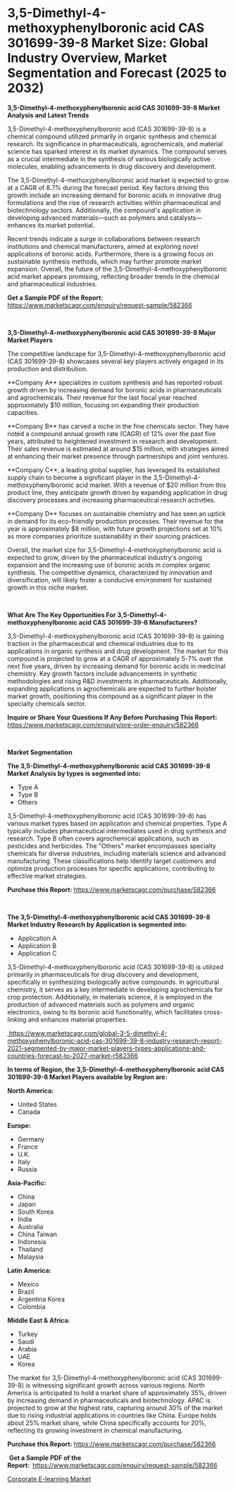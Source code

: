 <p><h1>3,5-Dimethyl-4-methoxyphenylboronic acid CAS 301699-39-8 Market Size: Global Industry Overview, Market Segmentation and Forecast (2025 to 2032)</h1></p><p><strong>3,5-Dimethyl-4-methoxyphenylboronic acid CAS 301699-39-8 Market Analysis and Latest Trends</strong></p>
<p><p>3,5-Dimethyl-4-methoxyphenylboronic acid (CAS 301699-39-8) is a chemical compound utilized primarily in organic synthesis and chemical research. Its significance in pharmaceuticals, agrochemicals, and material science has sparked interest in its market dynamics. The compound serves as a crucial intermediate in the synthesis of various biologically active molecules, enabling advancements in drug discovery and development.</p><p>The 3,5-Dimethyl-4-methoxyphenylboronic acid market is expected to grow at a CAGR of 8.7% during the forecast period. Key factors driving this growth include an increasing demand for boronic acids in innovative drug formulations and the rise of research activities within pharmaceutical and biotechnology sectors. Additionally, the compound's application in developing advanced materials—such as polymers and catalysts—enhances its market potential.</p><p>Recent trends indicate a surge in collaborations between research institutions and chemical manufacturers, aimed at exploring novel applications of boronic acids. Furthermore, there is a growing focus on sustainable synthesis methods, which may further promote market expansion. Overall, the future of the 3,5-Dimethyl-4-methoxyphenylboronic acid market appears promising, reflecting broader trends in the chemical and pharmaceutical industries.</p></p>
<p><strong>Get a Sample PDF of the Report:&nbsp;</strong> <a href="https://www.marketscagr.com/enquiry/request-sample/582366?utm_campaign=2889&utm_medium=2&utm_source=Github&utm_content=ia&utm_term=23032025&utm_id=35-dimethyl-4-methoxyphenylboronic-acid-cas-301699-39-8">https://www.marketscagr.com/enquiry/request-sample/582366</a></p>
<p>&nbsp;</p>
<p><strong>3,5-Dimethyl-4-methoxyphenylboronic acid CAS 301699-39-8 Major Market Players</strong></p>
<p><p>The competitive landscape for 3,5-Dimethyl-4-methoxyphenylboronic acid (CAS 301699-39-8) showcases several key players actively engaged in its production and distribution. </p><p>**Company A** specializes in custom synthesis and has reported robust growth driven by increasing demand for boronic acids in pharmaceuticals and agrochemicals. Their revenue for the last fiscal year reached approximately $10 million, focusing on expanding their production capacities.</p><p>**Company B** has carved a niche in the fine chemicals sector. They have noted a compound annual growth rate (CAGR) of 12% over the past five years, attributed to heightened investment in research and development. Their sales revenue is estimated at around $15 million, with strategies aimed at enhancing their market presence through partnerships and joint ventures.</p><p>**Company C**, a leading global supplier, has leveraged its established supply chain to become a significant player in the 3,5-Dimethyl-4-methoxyphenylboronic acid market. With a revenue of $20 million from this product line, they anticipate growth driven by expanding application in drug discovery processes and increasing pharmaceutical research activities.</p><p>**Company D** focuses on sustainable chemistry and has seen an uptick in demand for its eco-friendly production processes. Their revenue for the year is approximately $8 million, with future growth projections set at 10% as more companies prioritize sustainability in their sourcing practices.</p><p>Overall, the market size for 3,5-Dimethyl-4-methoxyphenylboronic acid is expected to grow, driven by the pharmaceutical industry's ongoing expansion and the increasing use of boronic acids in complex organic synthesis. The competitive dynamics, characterized by innovation and diversification, will likely foster a conducive environment for sustained growth in this niche market.</p></p>
<p>&nbsp;</p>
<p><strong>What Are The Key Opportunities For 3,5-Dimethyl-4-methoxyphenylboronic acid CAS 301699-39-8 Manufacturers?</strong></p>
<p><p>3,5-Dimethyl-4-methoxyphenylboronic acid (CAS 301699-39-8) is gaining traction in the pharmaceutical and chemical industries due to its applications in organic synthesis and drug development. The market for this compound is projected to grow at a CAGR of approximately 5-7% over the next five years, driven by increasing demand for boronic acids in medicinal chemistry. Key growth factors include advancements in synthetic methodologies and rising R&D investments in pharmaceuticals. Additionally, expanding applications in agrochemicals are expected to further bolster market growth, positioning this compound as a significant player in the specialty chemicals sector.</p></p>
<p><strong>Inquire or Share Your Questions If Any Before Purchasing This Report:</strong> <a href="https://www.marketscagr.com/enquiry/pre-order-enquiry/582366?utm_campaign=2889&utm_medium=2&utm_source=Github&utm_content=ia&utm_term=23032025&utm_id=35-dimethyl-4-methoxyphenylboronic-acid-cas-301699-39-8">https://www.marketscagr.com/enquiry/pre-order-enquiry/582366</a></p>
<p>&nbsp;</p>
<p><strong>Market Segmentation</strong></p>
<p><strong>The 3,5-Dimethyl-4-methoxyphenylboronic acid CAS 301699-39-8 Market Analysis by types is segmented into:</strong></p>
<p><ul><li>Type A</li><li>Type B</li><li>Others</li></ul></p>
<p><p>3,5-Dimethyl-4-methoxyphenylboronic acid (CAS 301699-39-8) has various market types based on application and chemical properties. Type A typically includes pharmaceutical intermediates used in drug synthesis and research. Type B often covers agrochemical applications, such as pesticides and herbicides. The "Others" market encompasses specialty chemicals for diverse industries, including materials science and advanced manufacturing. These classifications help identify target customers and optimize production processes for specific applications, contributing to effective market strategies.</p></p>
<p><strong>Purchase this Report:&nbsp;</strong><a href="https://www.marketscagr.com/purchase/582366?utm_campaign=2889&utm_medium=2&utm_source=Github&utm_content=ia&utm_term=23032025&utm_id=35-dimethyl-4-methoxyphenylboronic-acid-cas-301699-39-8">https://www.marketscagr.com/purchase/582366</a></p>
<p>&nbsp;</p>
<p><strong>The 3,5-Dimethyl-4-methoxyphenylboronic acid CAS 301699-39-8 Market Industry Research by Application is segmented into:</strong></p>
<p><ul><li>Application A</li><li>Application B</li><li>Application C</li></ul></p>
<p><p>3,5-Dimethyl-4-methoxyphenylboronic acid (CAS 301699-39-8) is utilized primarily in pharmaceuticals for drug discovery and development, specifically in synthesizing biologically active compounds. In agricultural chemistry, it serves as a key intermediate in developing agrochemicals for crop protection. Additionally, in materials science, it is employed in the production of advanced materials such as polymers and organic electronics, owing to its boronic acid functionality, which facilitates cross-linking and enhances material properties.</p></p>
<p><a href="https://www.marketscagr.com/global-3-5-dimethyl-4-methoxyphenylboronic-acid-cas-301699-39-8-industry-research-report-2021-segmented-by-major-market-players-types-applications-and-countries-forecast-to-2027-market-r582366?utm_campaign=2889&utm_medium=2&utm_source=Github&utm_content=ia&utm_term=23032025&utm_id=35-dimethyl-4-methoxyphenylboronic-acid-cas-301699-39-8">&nbsp;https://www.marketscagr.com/global-3-5-dimethyl-4-methoxyphenylboronic-acid-cas-301699-39-8-industry-research-report-2021-segmented-by-major-market-players-types-applications-and-countries-forecast-to-2027-market-r582366</a></p>
<p><strong>In terms of Region, the 3,5-Dimethyl-4-methoxyphenylboronic acid CAS 301699-39-8 Market Players available by Region are:</strong></p>
<p>
    <p> <strong> North America: </strong>
        <ul>
            <li>United States</li>
            <li>Canada</li>
        </ul>
        </p> 
    <p> <strong> Europe: </strong>
        <ul>
            <li>Germany</li>
            <li>France</li>
            <li>U.K.</li>
            <li>Italy</li>
            <li>Russia</li>
        </ul>
        </p> 
    <p> <strong> Asia-Pacific: </strong>
        <ul>
            <li>China</li>
            <li>Japan</li>
            <li>South Korea</li>
            <li>India</li>
            <li>Australia</li>
            <li>China Taiwan</li>
            <li>Indonesia</li>
            <li>Thailand</li>
            <li>Malaysia</li>
        </ul>
        </p> 
    <p> <strong> Latin America: </strong>
        <ul>
            <li>Mexico</li>
            <li>Brazil</li>
            <li>Argentina Korea</li>
            <li>Colombia</li>
        </ul>
        </p> 
    <p> <strong> Middle East & Africa: </strong>
        <ul>
            <li>Turkey</li>
            <li>Saudi</li>
            <li>Arabia</li>
            <li>UAE</li>
            <li>Korea</li>
        </ul>
    </p>
    </p>
<p><p>The market for 3,5-Dimethyl-4-methoxyphenylboronic acid (CAS 301699-39-8) is witnessing significant growth across various regions. North America is anticipated to hold a market share of approximately 35%, driven by increasing demand in pharmaceuticals and biotechnology. APAC is projected to grow at the highest rate, capturing around 30% of the market due to rising industrial applications in countries like China. Europe holds about 25% market share, while China specifically accounts for 20%, reflecting its growing investment in chemical manufacturing.</p></p>
<p><strong>Purchase this Report: </strong><a href="https://www.marketscagr.com/purchase/582366?utm_campaign=2889&utm_medium=2&utm_source=Github&utm_content=ia&utm_term=23032025&utm_id=35-dimethyl-4-methoxyphenylboronic-acid-cas-301699-39-8">https://www.marketscagr.com/purchase/582366</a></p>
<p>&nbsp;<strong>Get a Sample PDF of the Report:&nbsp;&nbsp;</strong><a href="https://www.marketscagr.com/enquiry/request-sample/582366?utm_campaign=2889&utm_medium=2&utm_source=Github&utm_content=ia&utm_term=23032025&utm_id=35-dimethyl-4-methoxyphenylboronic-acid-cas-301699-39-8">https://www.marketscagr.com/enquiry/request-sample/582366</a></p>
<p><strong></strong></p>
<p><p><a href="https://github.com/djibenesha/Market-Research-Report-List-1/blob/main/corporate-e-learning-market.md?utm_campaign=2889&utm_medium=2&utm_source=Github&utm_content=ia&utm_term=23032025&utm_id=35-dimethyl-4-methoxyphenylboronic-acid-cas-301699-39-8">Corporate E-learning Market</a></p></p>